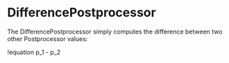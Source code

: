 # DifferencePostprocessor

The DifferencePostprocessor simply computes the difference between two other Postprocessor values:

!equation
p_1 - p_2